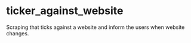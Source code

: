 # ticker_against_website
Scraping that ticks against a website and inform the users when website changes.
